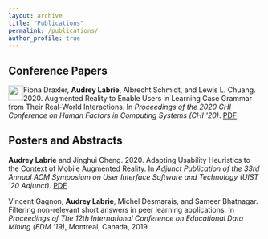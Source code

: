 ```yaml
---
layout: archive
title: "Publications"
permalink: /publications/
author_profile: true
---
```


Conference Papers
--
<img src="https://assets-cdn.github.com/images/modules/logos_page/GitHub-Mark.png"
  width="30"
  height="30"
  style="float:left;"> Fiona Draxler, **Audrey Labrie**, Albrecht Schmidt, and Lewis L. Chuang. 2020. Augmented Reality to Enable Users in Learning Case Grammar from Their Real-World Interactions. In *Proceedings of the 2020 CHI Conference on Human Factors in Computing Systems (CHI '20)*. [PDF](https://dl.acm.org/doi/abs/10.1145/3313831.3376537)


Posters and Abstracts
--
**Audrey Labrie** and Jinghui Cheng. 2020. Adapting Usability Heuristics to the Context of Mobile Augmented Reality. In *Adjunct Publication of the 33rd Annual ACM Symposium on User Interface Software and Technology (UIST '20 Adjunct)*. [PDF](https://dl.acm.org/doi/10.1145/3379350.3416167)

Vincent Gagnon, **Audrey Labrie**, Michel Desmarais, and Sameer Bhatnagar.  Filtering non-relevant short answers in peer learning applications. In *Proceedings of The 12th International Conference on Educational Data Mining (EDM ’19)*, Montreal, Canada, 2019.
